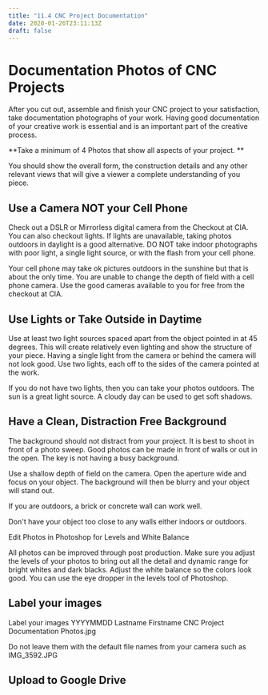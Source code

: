 ```yaml
---
title: "11.4 CNC Project Documentation"
date: 2020-01-26T23:11:13Z
draft: false
---
```


# Documentation Photos of CNC Projects

After you cut out, assemble and finish your CNC project to your satisfaction, take documentation photographs of your work. Having good documentation of your creative work is essential and is an important part of the creative process.

**Take a minimum of 4 Photos that show all aspects of your project. **

You should show the overall form, the construction details and any other relevant views that will give a viewer a complete understanding of you piece.

## Use a Camera NOT your Cell Phone

Check out a DSLR or Mirrorless digital camera from the Checkout at CIA. You can also checkout lights. If lights are unavailable, taking photos outdoors in daylight is a good alternative. DO NOT take indoor photographs with poor light, a single light source, or with the flash from your cell phone.

Your cell phone may take ok pictures outdoors in the sunshine but that is about the only time. You are unable to change the depth of field with a cell phone camera. Use the good cameras available to you for free from the checkout at CIA.

## Use Lights or Take Outside in Daytime

Use at least two light sources spaced apart from the object pointed in at 45 degrees. This will create relatively even lighting and show the structure of your piece. Having a single light from the camera or behind the camera will not look good. Use two lights, each off to the sides of the camera pointed at the work.

If you do not have two lights, then you can take your photos outdoors. The sun is a great light source. A cloudy day can be used to get soft shadows.

## Have a Clean, Distraction Free Background

The background should not distract from your project. It is best to shoot in front of a photo sweep. Good photos can be made in front of walls or out in the open. The key is not having a busy background.

Use a shallow depth of field on the camera. Open the aperture wide and focus on your object. The background will then be blurry and your object will stand out.

If you are outdoors, a brick or concrete wall can work well.

Don't have your object too close to any walls either indoors or outdoors.

Edit Photos in Photoshop for Levels and White Balance

All photos can be improved through post production. Make sure you adjust the levels of your photos to bring out all the detail and dynamic range for bright whites and dark blacks. Adjust the white balance so the colors look good. You can use the eye dropper in the levels tool of Photoshop.

## Label your images

Label your images YYYYMMDD Lastname Firstname CNC Project Documentation Photos.jpg

Do not leave them with the default file names from your camera such as IMG_3592.JPG

## Upload to Google Drive
